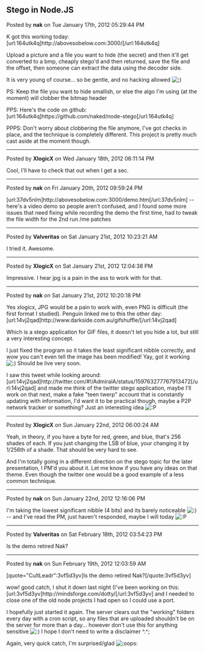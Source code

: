 ## Stego in Node.JS
Posted by **nak** on Tue January 17th, 2012 05:29:44 PM

K got this working today: [url:164utk4q]http&#58;//abovesobelow&#46;com&#58;3000/[/url:164utk4q]

Upload a picture and a file you want to hide (the secret) and then it'll get converted to a bmp, cheaply stego'd and then returned, save the file and the offset, then someone can extract the data using the decoder side.

It is very young of course... so be gentle, and no hacking allowed <!-- s;) --><img src="{SMILIES_PATH}/icon_e_wink.gif" alt=";)" title="Wink" /><!-- s;) -->

PS:
Keep the file you want to hide smallish, or else the algo I'm using (at the moment) will clobber the bitmap header

PPS:
Here's the code on github: [url:164utk4q]https&#58;//github&#46;com/naked/node-stego[/url:164utk4q]

PPPS:
Don't worry about clobbering the file anymore, I've got checks in place, and the technique is completely different.  This project is pretty much cast aside at the moment though.

--------------------------------------------------------------------------------

Posted by **XlogicX** on Wed January 18th, 2012 06:11:14 PM

Cool, I'll have to check that out when I get a sec.

--------------------------------------------------------------------------------

Posted by **nak** on Fri January 20th, 2012 09:59:24 PM

[url:37dv5nlm]http&#58;//abovesobelow&#46;com&#58;3000/demo&#46;htm[/url:37dv5nlm] -- here's a video demo so people aren't confused, and I found some more issues that need fixing while recording the demo the first time, had to tweak the file width for the 2nd run /me patches

--------------------------------------------------------------------------------

Posted by **Valveritas** on Sat January 21st, 2012 10:23:21 AM

I tried it. Awesome.

--------------------------------------------------------------------------------

Posted by **XlogicX** on Sat January 21st, 2012 12:04:38 PM

Impressive. I hear jpg is a pain in the ass to work with for that.

--------------------------------------------------------------------------------

Posted by **nak** on Sat January 21st, 2012 10:20:18 PM

Yes xlogicx, JPG would be a pain to work with, even PNG is difficult (the first format I studied).  Penguin linked me to this the other day:
[url:14vj2qad]http&#58;//www&#46;darkside&#46;com&#46;au/gifshuffle/[/url:14vj2qad]

Which is a stego application for GIF files, it doesn't let you hide a lot, but still a very interesting concept.

I just fixed the program so it takes the least significant nibble correctly, and wow you can't even tell the image has been modified! Yay, got it working <!-- s:) --><img src="{SMILIES_PATH}/icon_e_smile.gif" alt=":)" title="Smile" /><!-- s:) --> Should be live very soon.

I saw this tweet while looking around: [url:14vj2qad]http&#58;//twitter&#46;com/#!/AdmiralA/status/159763277767913472[/url:14vj2qad] and made me think of the twitter stego application, maybe I'll work on that next, make a fake &quot;teen twerp&quot; account that is constantly updating with information, I'd want it to be practical though, maybe a P2P network tracker or something?  Just an interesting idea <!-- s:P --><img src="{SMILIES_PATH}/icon_razz.gif" alt=":P" title="Razz" /><!-- s:P -->

--------------------------------------------------------------------------------

Posted by **XlogicX** on Sun January 22nd, 2012 06:00:24 AM

Yeah, in theory, if you have a byte for red, green, and blue, that's 256 shades of each. If you just changing the LSB of blue, your changing it by 1/256th of a shade. That should be very hard to see.

And I'm totally going in a different direction on the stego topic for the later presentation, I PM'd you about it. Let me know if you have any ideas on that theme. Even though the twitter one would be a good example of a less common technique.

--------------------------------------------------------------------------------

Posted by **nak** on Sun January 22nd, 2012 12:16:06 PM

I'm taking the lowest significant nibble (4 bits) and its barely noticeable <!-- s:) --><img src="{SMILIES_PATH}/icon_e_smile.gif" alt=":)" title="Smile" /><!-- s:) --> -- and I've read the PM, just haven't responded, maybe I will today <!-- s:P --><img src="{SMILIES_PATH}/icon_razz.gif" alt=":P" title="Razz" /><!-- s:P -->

--------------------------------------------------------------------------------

Posted by **Valveritas** on Sat February 18th, 2012 03:54:23 PM

Is the demo retired Nak?

--------------------------------------------------------------------------------

Posted by **nak** on Sun February 19th, 2012 12:03:59 AM

[quote=&quot;CultLeadr&quot;:3vf5d3yv]Is the demo retired Nak?[/quote:3vf5d3yv]

wow! good catch, I shut it down last night (I've been working on this: [url:3vf5d3yv]http&#58;//mindsforge&#46;com/dotty/[/url:3vf5d3yv] and I needed to close one of the old node projects I had open so I could use a port.

I hopefully just started it again.  The server clears out the &quot;working&quot; folders every day with a cron script, so any files that are uploaded shouldn't be on the server for more than a day... however don't use this for anything sensitive <!-- s:) --><img src="{SMILIES_PATH}/icon_e_smile.gif" alt=":)" title="Smile" /><!-- s:) --> I hope I don't need to write a disclaimer ^.^;

Again, very quick catch, I'm surprised/glad  <!-- s:oops: --><img src="{SMILIES_PATH}/icon_redface.gif" alt=":oops:" title="Embarrassed" /><!-- s:oops: -->
